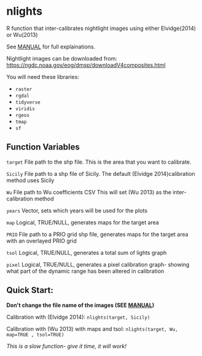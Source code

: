 # nlights

R function that inter-calibrates nightlight images using either Elvidge(2014) or Wu(2013)

See [MANUAL] for full explainations.

Nightlight images can be downloaded from: https://ngdc.noaa.gov/eog/dmsp/downloadV4composites.html

You will need these libraries:
 - `raster`
 - `rgdal`
 - `tidyverse`
 - `viridis`
 - `rgeos`
 - `tmap`
 - `sf`
 
## Function Variables

`target`     File path to the shp file. This is the area that you want to calibrate.

`Sicily`     File path to a shp file of Sicily. The default (Elvidge 2014)calibration method uses Sicily

`Wu`       File path to Wu coefficients CSV  This will set (Wu 2013) as the inter-calibration method

`years`     Vector, sets which years will be used for the plots

`map`       Logical, TRUE/NULL, generates maps for the target area

`PRIO`      File path to a PRIO grid shp file, generates maps for the target area with an overlayed PRIO grid

`tsol`      Logical, TRUE/NULL, generates a total sum of lights graph

`pixel`     Logical, TRUE/NULL, generates a pixel calibration graph- showing what part of the dynamic range has been altered in calibration


## Quick Start:
**Don't change the file name of the images (SEE [MANUAL])**

Calibration with (Elvidge 2014): `nlights(target, Sicily)`

Calibration with (Wu 2013) with maps and tsol: `nlights(target, Wu, map=TRUE , tsol=TRUE)`

*This is a slow function- give it time, it will work!*


[MANUAL]:https://github.com/lukemshepherd/nlights/blob/master/nlights_MANUAL.md
